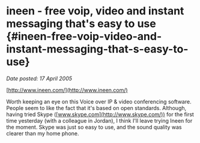 # ineen - free voip, video and instant messaging that's easy to use {#ineen-free-voip-video-and-instant-messaging-that-s-easy-to-use}

_Date posted: 17 April 2005_

[http://www.ineen.com/](http://www.ineen.com/)

Worth keeping an eye on this Voice over IP & video conferencing software. People seem to like the fact that it's based on open standards. Although, having tried Skype ([www.skype.com](http://www.skype.com/)) for the first time yesterday (with a colleague in Jordan), I think I'll leave trying Ineen for the moment. Skype was just so easy to use, and the sound quality was clearer than my home phone.